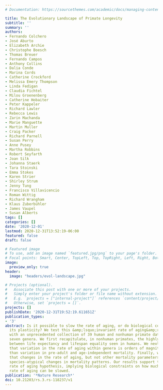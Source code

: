 ```yaml
---
# Documentation: https://sourcethemes.com/academic/docs/managing-content/

title: The Evolutionary Landscape of Primate Longevity
subtitle: ''
summary: ''
authors:
- Fernando Colchero
- José Aburto
- Elizabeth Archie
- Christophe Boesch
- Thomas Breuer
- Fernando Campos
- Anthony Collins
- Dalia Conde
- Marina Cords
- Catherine Crockford
- Melissa Emery Thompson
- Linda Fedigan
- Claudia Fichtel
- Milou Groenenberg
- Catherine Hobaiter
- Peter Kappeler
- Richard Lawler
- Rebecca Lewis
- Zarin Machanda
- Marie Manguette
- Martin Muller
- Craig Packer
- Richard Parnell
- Susan Perry
- Anne Pusey
- Martha Robbins
- Robert Seyfarth
- Joan Silk
- Johanna Staerk
- Tara Stoinski
- Emma Stokes
- Karen Strier
- Shirley Strum
- Jenny Tung
- Francisco Villavicencio
- Roman Wittig
- Richard Wrangham
- Klaus Zuberbühler
- James Vaupel
- Susan Alberts
tags: []
categories: []
date: '2020-12-01'
lastmod: 2020-12-31T13:52:19-06:00
featured: false
draft: false

# Featured image
# To use, add an image named `featured.jpg/png` to your page's folder.
# Focal points: Smart, Center, TopLeft, Top, TopRight, Left, Right, BottomLeft, Bottom, BottomRight.
image:
  preview_only: true
header:
  image: "headers/evol-landscape.jpg"

# Projects (optional).
#   Associate this post with one or more of your projects.
#   Simply enter your project's folder or file name without extension.
#   E.g. `projects = ["internal-project"]` references `content/project/deep-learning/index.md`.
#   Otherwise, set `projects = []`.
projects: []
publishDate: '2020-12-31T19:52:19.611651Z'
publication_types:
- '3'
abstract: Is it possible to slow the rate of aging, or do biological constraints limit
  its plasticity? We test this &amp;lsquo;invariant rate of aging&amp;rsquo; hypothesis
  with an unprecedented collection of 39 human and nonhuman primate datasets across
  seven genera. We first recapitulate, in nonhuman primates, the highly regular relationship
  between life expectancy and lifespan equality seen in humans. We next demonstrate
  that variation in the rate of aging within genera is orders of magnitude smaller
  than variation in pre-adult and age-independent mortality. Finally, we demonstrate
  that changes in the rate of aging, but not other mortality parameters, produce striking,
  species-atypical changes in mortality patterns. Our results support the invariant
  rate of aging hypothesis, implying biological constraints on how much the human
  rate of aging can be slowed.
publication: '*Nature Research*'
doi: 10.21203/rs.3.rs-118237/v1
---
```


